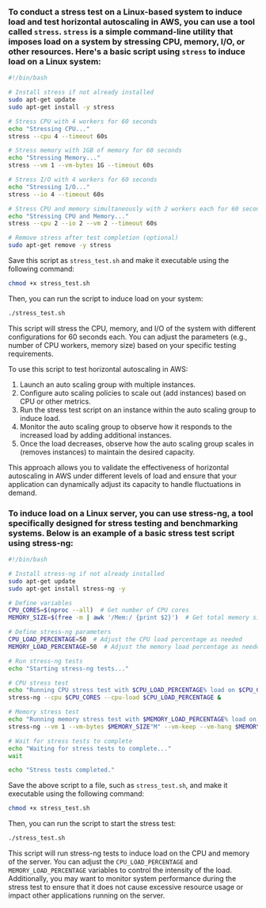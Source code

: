 ### To conduct a stress test on a Linux-based system to induce load and test horizontal autoscaling in AWS, you can use a tool called `stress`. `stress` is a simple command-line utility that imposes load on a system by stressing CPU, memory, I/O, or other resources. Here's a basic script using `stress` to induce load on a Linux system:

```bash
#!/bin/bash

# Install stress if not already installed
sudo apt-get update
sudo apt-get install -y stress

# Stress CPU with 4 workers for 60 seconds
echo "Stressing CPU..."
stress --cpu 4 --timeout 60s

# Stress memory with 1GB of memory for 60 seconds
echo "Stressing Memory..."
stress --vm 1 --vm-bytes 1G --timeout 60s

# Stress I/O with 4 workers for 60 seconds
echo "Stressing I/O..."
stress --io 4 --timeout 60s

# Stress CPU and memory simultaneously with 2 workers each for 60 seconds
echo "Stressing CPU and Memory..."
stress --cpu 2 --io 2 --vm 2 --timeout 60s

# Remove stress after test completion (optional)
sudo apt-get remove -y stress
```

Save this script as `stress_test.sh` and make it executable using the following command:

```bash
chmod +x stress_test.sh
```

Then, you can run the script to induce load on your system:

```bash
./stress_test.sh
```

This script will stress the CPU, memory, and I/O of the system with different configurations for 60 seconds each. You can adjust the parameters (e.g., number of CPU workers, memory size) based on your specific testing requirements.

To use this script to test horizontal autoscaling in AWS:

1. Launch an auto scaling group with multiple instances.
2. Configure auto scaling policies to scale out (add instances) based on CPU or other metrics.
3. Run the stress test script on an instance within the auto scaling group to induce load.
4. Monitor the auto scaling group to observe how it responds to the increased load by adding additional instances.
5. Once the load decreases, observe how the auto scaling group scales in (removes instances) to maintain the desired capacity.

This approach allows you to validate the effectiveness of horizontal autoscaling in AWS under different levels of load and ensure that your application can dynamically adjust its capacity to handle fluctuations in demand.


### To induce load on a Linux server, you can use stress-ng, a tool specifically designed for stress testing and benchmarking systems. Below is an example of a basic stress test script using stress-ng:

```bash
#!/bin/bash

# Install stress-ng if not already installed
sudo apt-get update
sudo apt-get install stress-ng -y

# Define variables
CPU_CORES=$(nproc --all)  # Get number of CPU cores
MEMORY_SIZE=$(free -m | awk '/Mem:/ {print $2}')  # Get total memory size in MB

# Define stress-ng parameters
CPU_LOAD_PERCENTAGE=50  # Adjust the CPU load percentage as needed
MEMORY_LOAD_PERCENTAGE=50  # Adjust the memory load percentage as needed

# Run stress-ng tests
echo "Starting stress-ng tests..."

# CPU stress test
echo "Running CPU stress test with $CPU_LOAD_PERCENTAGE% load on $CPU_CORES CPU cores..."
stress-ng --cpu $CPU_CORES --cpu-load $CPU_LOAD_PERCENTAGE &

# Memory stress test
echo "Running memory stress test with $MEMORY_LOAD_PERCENTAGE% load on $MEMORY_SIZE MB memory..."
stress-ng --vm 1 --vm-bytes $MEMORY_SIZE"M" --vm-keep --vm-hang $MEMORY_LOAD_PERCENTAGE% &

# Wait for stress tests to complete
echo "Waiting for stress tests to complete..."
wait

echo "Stress tests completed."
```

Save the above script to a file, such as `stress_test.sh`, and make it executable using the following command:

```bash
chmod +x stress_test.sh
```

Then, you can run the script to start the stress test:

```bash
./stress_test.sh
```

This script will run stress-ng tests to induce load on the CPU and memory of the server. You can adjust the `CPU_LOAD_PERCENTAGE` and `MEMORY_LOAD_PERCENTAGE` variables to control the intensity of the load. Additionally, you may want to monitor system performance during the stress test to ensure that it does not cause excessive resource usage or impact other applications running on the server.
